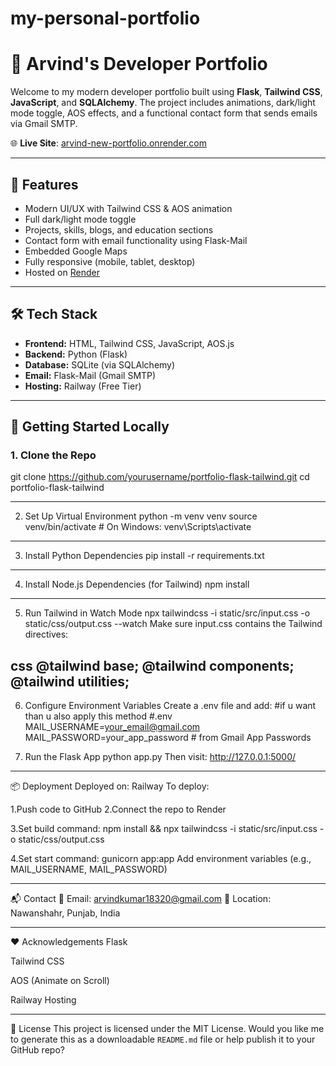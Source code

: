 # my-personal-portfolio
# 🚀 Arvind's Developer Portfolio

Welcome to my modern developer portfolio built using **Flask**, **Tailwind CSS**, **JavaScript**, and **SQLAlchemy**. The project includes animations, dark/light mode toggle, AOS effects, and a functional contact form that sends emails via Gmail SMTP.

🌐 **Live Site**: [arvind-new-portfolio.onrender.com](https://arvind.up.railway.app/)

---

## 📸 Features

- Modern UI/UX with Tailwind CSS & AOS animation
- Full dark/light mode toggle
- Projects, skills, blogs, and education sections
- Contact form with email functionality using Flask-Mail
- Embedded Google Maps
- Fully responsive (mobile, tablet, desktop)
- Hosted on [Render](https://railway.com/)

---

## 🛠️ Tech Stack

- **Frontend:** HTML, Tailwind CSS, JavaScript, AOS.js
- **Backend:** Python (Flask)
- **Database:** SQLite (via SQLAlchemy)
- **Email:** Flask-Mail (Gmail SMTP)
- **Hosting:** Railway (Free Tier)

---


## 🚀 Getting Started Locally

### 1. Clone the Repo
git clone https://github.com/yourusername/portfolio-flask-tailwind.git
cd portfolio-flask-tailwind

-------------------------------
2. Set Up Virtual Environment
python -m venv venv
source venv/bin/activate  # On Windows: venv\Scripts\activate

-------------------------------
3. Install Python Dependencies
pip install -r requirements.txt
-------------------------------
4. Install Node.js Dependencies (for Tailwind)
npm install


-------------------------------
5. Run Tailwind in Watch Mode
npx tailwindcss -i static/src/input.css -o static/css/output.css --watch
Make sure input.css contains the Tailwind directives:

css
@tailwind base;
@tailwind components;
@tailwind utilities;
-----------------------

6. Configure Environment Variables
Create a .env file and add:
#if u want than u also apply this method 
#.env
MAIL_USERNAME=your_email@gmail.com
MAIL_PASSWORD=your_app_password   # from Gmail App Passwords

7. Run the Flask App
python app.py
Then visit: http://127.0.0.1:5000/

---------------------------
📦 Deployment 
Deployed on: Railway
To deploy:

1.Push code to GitHub
2.Connect the repo to Render

3.Set build command:
npm install && npx tailwindcss -i static/src/input.css -o static/css/output.css

4.Set start command:
gunicorn app:app
Add environment variables (e.g., MAIL_USERNAME, MAIL_PASSWORD)

-----------------------
📬 Contact
📧 Email: arvindkumar18320@gmail.com
📍 Location: Nawanshahr, Punjab, India

-----------------------
❤️ Acknowledgements
Flask

Tailwind CSS

AOS (Animate on Scroll)

Railway Hosting

------------------------
📝 License
This project is licensed under the MIT License.
Would you like me to generate this as a downloadable `README.md` file or help publish it to your GitHub repo?
